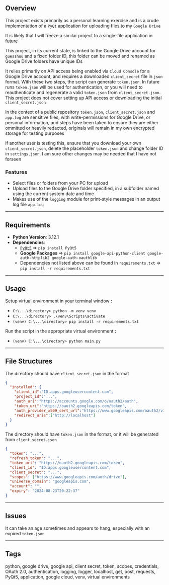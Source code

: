 ## Overview

This project exists primarily as a personal learning exercise and is a crude implementation of a `PyQt` application for uploading files to my `Google Drive`

It is likely that I will freeze a similar project to a single-file application in future

This project, in its current state, is linked to the Google Drive account for `guesshuu` and a fixed folder ID, this folder can be moved and renamed as Google Drive folders have unique IDs

It relies primarily on API access being enabled via `Cloud Console` for a Google Drive account, and requires a downloaded `client_secret` file in `json` format. With these two steps, the script can generate `token.json`. In future runs `token.json` will be used for authentication, or you will need to reauthenticate and regenerate a valid `token.json` from `client_secret.json`. This project does not cover setting up API access or downloading the initial `client_secret.json`

In the context of a public repository `token.json`, `client_secret.json` and `app.log` are sensitive files, with write-permissions for Google Drive, or personal information, and steps have been taken to ensure they are either ommitted or heavily redacted, originals will remain in my own encrypted storage for testing purposes

If another user is testing this, ensure that you download your own `client_secret.json`, delete the placeholder `token.json` and change folder ID in `settings.json`, I am sure other changes may be needed that I have not forseen

### Features
- Select files or folders from your PC for upload
- Upload files to the Google Drive folder specified, in a subfolder named using the current system date and time
- Makes use of the `logging` module for print-style messages in an output log file `app.log`

---

## Requirements

- **Python Version**: 3.12.1
- **Dependencies**:
  - [`PyQt5`](https://pypi.org/project/PyQt5/) => `pip install PyQt5`
  - **Google Packages** => `pip install google-api-python-client google-auth-httplib2 google-auth-oauthlib`
  - Dependencies not listed above can be found in `requirements.txt` => `pip install -r requirements.txt`

---

## Usage

Setup virtual environment in your terminal window **:**
-  `C:\...\directory> python -m venv venv`
-  `C:\...\directory> .\venv\Scripts\activate`
-  `(venv) C:\...\directory> pip install -r requirements.txt`

Run the script in the appropriate virtual environment **:**
- `(venv) C:\...\directory> python main.py`

---

## File Structures

The directory should have `client_secret.json` in the format
```json
{
  "installed": {
    "client_id":"ID.apps.googleusercontent.com",
    "project_id":"...",
    "auth_uri":"https://accounts.google.com/o/oauth2/auth",
    "token_uri":"https://oauth2.googleapis.com/token",
    "auth_provider_x509_cert_url":"https://www.googleapis.com/oauth2/v1/certs","client_secret":"...",
    "redirect_uris":["http://localhost"]
  }
}
```

The directory should have `token.json` in the format, or it will be generated from `client_secret.json`
```json
{
  "token": "...", 
  "refresh_token": "...", 
  "token_uri": "https://oauth2.googleapis.com/token", 
  "client_id": "ID.apps.googleusercontent.com", 
  "client_secret": "...", 
  "scopes": ["https://www.googleapis.com/auth/drive"], 
  "universe_domain": "googleapis.com", 
  "account": "", 
  "expiry": "2024-08-23T20:22:37"
}
```

---

## Issues

It can take an age sometimes and appears to hang, especially with an expired `token.json`

---

## Tags

python, google drive, google api, client secret, token, scopes, credentials, OAuth 2.0, authentication, logging, logger, localhost, get, post, requests, PyQt5, application, google cloud, venv, virtual environments